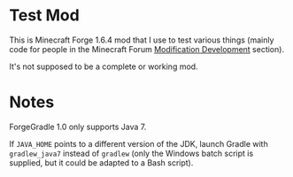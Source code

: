 # Test Mod
This is Minecraft Forge 1.6.4 mod that I use to test various things (mainly code for people in the Minecraft Forum [Modification Development](http://www.minecraftforum.net/forums/mapping-and-modding/minecraft-mods/modification-development) section).

It's not supposed to be a complete or working mod.

# Notes
ForgeGradle 1.0 only supports Java 7.

If `JAVA_HOME` points to a different version of the JDK, launch Gradle with `gradlew_java7` instead of `gradlew` (only the Windows batch script is supplied, but it could be adapted to a Bash script).